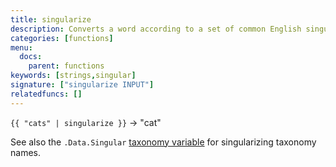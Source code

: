 ```yaml
---
title: singularize
description: Converts a word according to a set of common English singularization rules.
categories: [functions]
menu:
  docs:
    parent: functions
keywords: [strings,singular]
signature: ["singularize INPUT"]
relatedfuncs: []
---
```


`{{ "cats" | singularize }}` → "cat"

See also the `.Data.Singular` [taxonomy variable](/variables/taxonomy/) for singularizing taxonomy names.

